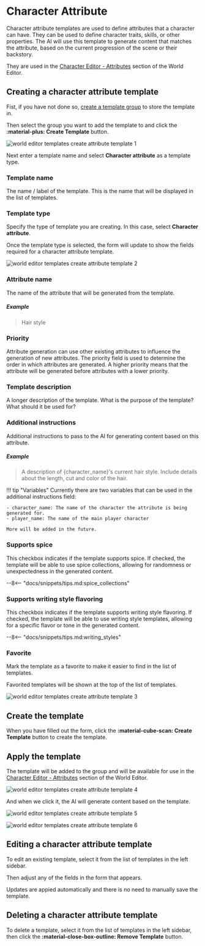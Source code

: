 # Character Attribute

Character attribute templates are used to define attributes that a character can have. They can be used to define character traits, skills, or other properties. The AI will use this template to generate content that matches the attribute, based on the current progression of the scene or their backstory.

They are used in the [Character Editor - Attributes](/user-guide/world-editor/characters/attributes) section of the World Editor.

## Creating a character attribute template

Fist, if you have not done so, [create a template group](/user-guide/world-editor/templates/groups) to store the template in.

Then select the group you want to add the template to and click the **:material-plus: Create Template** button.

![world editor templates create attribute template 1](/img/0.26.0/world-editor-templates-create-attribute-template-1.png)


Next enter a template name and select **Character attribute** as a template type.

### Template name

The name / label of the template. This is the name that will be displayed in the list of templates.

### Template type

Specify the type of template you are creating. In this case, select **Character attribute**.

Once the template type is selected, the form will update to show the fields required for a character attribute template.

![world editor templates create attribute template 2](/img/0.26.0/world-editor-templates-create-attribute-template-2.png)

### Attribute name

The name of the attribute that will be generated from the template.

##### Example

> Hair style

### Priority

Attribute generation can use other existing attributes to influence the generation of new attributes. The priority field is used to determine the order in which attributes are generated. A higher priority means that the attribute will be generated before attributes with a lower priority.

### Template description

A longer description of the template. What is the purpose of the template? What should it be used for?

### Additional instructions

Additional instructions to pass to the AI for generating content based on this attribute.

##### Example

> A description of {character_name}'s current hair style. Include details about the length, cut and color of the hair.

!!! tip "Variables"
    Currently there are two variables that can be used in the additional instructions field:

    - character_name: The name of the character the attribute is being generated for.
    - player_name: The name of the main player character

    More will be added in the future.

### Supports spice

This checkbox indicates if the template supports spice. If checked, the template will be able to use spice collections, allowing for randomness or unexpectedness in the generated content.

--8<-- "docs/snippets/tips.md:spice_collections"

### Supports writing style flavoring

This checkbox indicates if the template supports writing style flavoring. If checked, the template will be able to use writing style templates, allowing for a specific flavor or tone in the generated content.

--8<-- "docs/snippets/tips.md:writing_styles"

### Favorite

Mark the template as a favorite to make it easier to find in the list of templates.

Favorited templates will be shown at the top of the list of templates.

![world editor templates create attribute template 3](/img/0.26.0/world-editor-templates-create-attribute-template-3.png)

## Create the template

When you have filled out the form, click the **:material-cube-scan: Create Template** button to create the template.

## Apply the template

The template will be added to the group and will be available for use in the [Character Editor - Attributes](/user-guide/world-editor/characters/attributes) section of the World Editor.

![world editor templates create attribute template 4](/img/0.26.0/world-editor-templates-create-attribute-template-4.png)

And when we click it, the AI will generate content based on the template.

![world editor templates create attribute template 5](/img/0.26.0/world-editor-templates-create-attribute-template-5.png)

![world editor templates create attribute template 6](/img/0.26.0/world-editor-templates-create-attribute-template-6.png)

## Editing a character attribute template

To edit an existing template, select it from the list of templates in the left sidebar.

Then adjust any of the fields in the form that appears.

Updates are appied automatically and there is no need to manually save the template.

## Deleting a character attribute template

To delete a template, select it from the list of templates in the left sidebar, then click the **:material-close-box-outline: Remove Template** button.